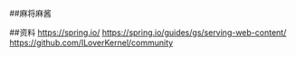 ##麻将麻酱

##资料
https://spring.io/
https://spring.io/guides/gs/serving-web-content/
https://github.com/ILoverKernel/community